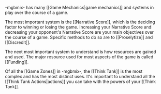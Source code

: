
-mgbmix- has many [[Game Mechanics|game mechanics]] and systems in play over the course of a game. 

The most important system is the [[Narrative Score]], which is the deciding factor to winning or losing the game. Increasing your Narrative Score and decreasing your opponent's Narrative Score are your main objectives over the course of a game. Specific methods to do so are to [[Proselytize]] and [[Discredit]].

The next most important system to understand is how resources are gained and used. The major resource used for most aspects of the game is called [[Funding]].

Of all the [[Game Zones]] in -mgbmix-, the [[Think Tank]] is the most complex and has the most distinct uses. It's important to understand all the [[Think Tank Actions|actions]] you can take with the powers of your [[Think Tank]].


